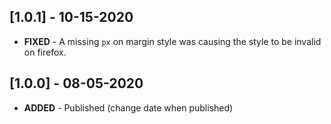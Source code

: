 ## [1.0.1] - 10-15-2020

- **FIXED** - A missing `px` on margin style was causing the style to be invalid on firefox.

## [1.0.0] - 08-05-2020

- **ADDED** - Published (change date when published)
